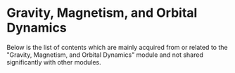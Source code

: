# Gravity, Magnetism, and Orbital Dynamics

Below is the list of contents which are mainly acquired from or related to the "Gravity, Magnetism, and Orbital Dynamics" module and not shared significantly with other modules.

```{tableofcontents}
```
